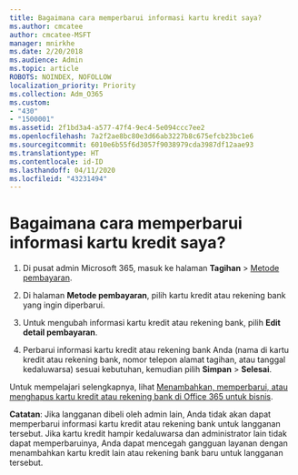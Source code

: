 ```yaml
---
title: Bagaimana cara memperbarui informasi kartu kredit saya?
ms.author: cmcatee
author: cmcatee-MSFT
manager: mnirkhe
ms.date: 2/20/2018
ms.audience: Admin
ms.topic: article
ROBOTS: NOINDEX, NOFOLLOW
localization_priority: Priority
ms.collection: Adm_O365
ms.custom:
- "430"
- "1500001"
ms.assetid: 2f1bd3a4-a577-47f4-9ec4-5e094ccc7ee2
ms.openlocfilehash: 7a2f2ae8bc80e3d66ab3227b8c675efcb23bc1e6
ms.sourcegitcommit: 6010e6b55f6d3057f9038979cda3987df12aae93
ms.translationtype: HT
ms.contentlocale: id-ID
ms.lasthandoff: 04/11/2020
ms.locfileid: "43231494"
---
```

# <a name="how-do-i-update-my-credit-card-information"></a>Bagaimana cara memperbarui informasi kartu kredit saya?

1. Di pusat admin Microsoft 365, masuk ke halaman **Tagihan** \> [Metode pembayaran](https://go.microsoft.com/fwlink/p/?linkid=842054).

2. Di halaman **Metode pembayaran**, pilih kartu kredit atau rekening bank yang ingin diperbarui.

3. Untuk mengubah informasi kartu kredit atau rekening bank, pilih **Edit detail pembayaran**.

4. Perbarui informasi kartu kredit atau rekening bank Anda (nama di kartu kredit atau rekening bank, nomor telepon alamat tagihan, atau tanggal kedaluwarsa) sesuai kebutuhan, kemudian pilih **Simpan** > **Selesai**.

Untuk mempelajari selengkapnya, lihat [Menambahkan, memperbarui, atau menghapus kartu kredit atau rekening bank di Office 365 untuk bisnis](https://docs.microsoft.com/office365/admin/subscriptions-and-billing/add-update-or-remove-credit-card-or-bank-account).

**Catatan**: Jika langganan dibeli oleh admin lain, Anda tidak akan dapat memperbarui informasi kartu kredit atau rekening bank untuk langganan tersebut. Jika kartu kredit hampir kedaluwarsa dan administrator lain tidak dapat memperbaruinya, Anda dapat mencegah gangguan layanan dengan menambahkan kartu kredit lain atau rekening bank baru untuk langganan tersebut.
